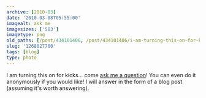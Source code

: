 ```yaml
---
archive: [2010-03]
date: '2010-03-08T05:55:00'
imagealt: ask me
imagesizes: ['583']
imagetype: png
old_paths: [/post/434101406, /post/434101406/i-am-turning-this-on-for-kicks-come-ask-me-a]
slug: '1268027700'
tags: [blog]
type: photo
---
```


I am turning this on for kicks... come [ask me a question][1]! You can
even do it anonymously if you would like!  I will answer in the form of
a blog post (assuming it's worth answering).

[1]: http://blog.iambismark.net/ask
